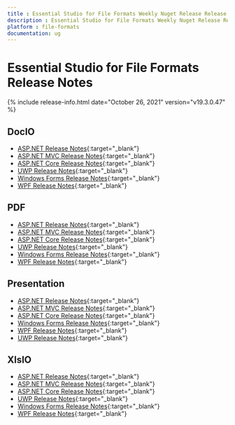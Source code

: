 ```yaml
---
title : Essential Studio for File Formats Weekly Nuget Release Release Notes  
description : Essential Studio for File Formats Weekly Nuget Release Release Notes  
platform : file-formats
documentation: ug
---
```


# Essential Studio for File Formats  Release Notes  

{% include release-info.html date="October 26, 2021" version="v19.3.0.47" %} 

## DocIO

* [ASP.NET Release Notes](/aspnet/release-notes/v19.3.0.47#docio){:target="_blank"}
* [ASP.NET MVC Release Notes](/aspnetmvc/release-notes/v19.3.0.47#docio){:target="_blank"}
* [ASP.NET Core Release Notes](/aspnet-core/release-notes/v19.3.0.47#docio){:target="_blank"}
* [UWP Release Notes](/uwp/release-notes/v19.3.0.47#docio){:target="_blank"}
* [Windows Forms Release Notes](/windowsforms/release-notes/v19.3.0.47#docio){:target="_blank"}
* [WPF Release Notes](/wpf/release-notes/v19.3.0.47#docio){:target="_blank"}


## PDF

* [ASP.NET Release Notes](/aspnet/release-notes/v19.3.0.47#pdf){:target="_blank"}
* [ASP.NET MVC Release Notes](/aspnetmvc/release-notes/v19.3.0.47#pdf){:target="_blank"}
* [ASP.NET Core Release Notes](/aspnet-core/release-notes/v19.3.0.47#pdf){:target="_blank"}
* [UWP Release Notes](/uwp/release-notes/v19.3.0.47#pdf){:target="_blank"}
* [Windows Forms Release Notes](/windowsforms/release-notes/v19.3.0.47#pdf){:target="_blank"}
* [WPF Release Notes](/wpf/release-notes/v19.3.0.47#pdf){:target="_blank"}


## Presentation

* [ASP.NET Release Notes](/aspnet/release-notes/v19.3.0.47#presentation){:target="_blank"}
* [ASP.NET MVC Release Notes](/aspnetmvc/release-notes/v19.3.0.47#presentation){:target="_blank"}
* [ASP.NET Core Release Notes](/aspnet-core/release-notes/v19.3.0.47#presentation){:target="_blank"}
* [Windows Forms Release Notes](/windowsforms/release-notes/v19.3.0.47#presentation){:target="_blank"}
* [WPF Release Notes](/wpf/release-notes/v19.3.0.47#presentation){:target="_blank"}
* [UWP Release Notes](/uwp/release-notes/v19.3.0.47#presentation){:target="_blank"}


## XlsIO

* [ASP.NET Release Notes](/aspnet/release-notes/v19.3.0.47#xlsio){:target="_blank"}
* [ASP.NET MVC Release Notes](/aspnetmvc/release-notes/v19.3.0.47#xlsio){:target="_blank"}
* [ASP.NET Core Release Notes](/aspnet-core/release-notes/v19.3.0.47#xlsio){:target="_blank"}
* [UWP Release Notes](/uwp/release-notes/v19.3.0.47#xlsio){:target="_blank"}
* [Windows Forms Release Notes](/windowsforms/release-notes/v19.3.0.47#xlsio){:target="_blank"}
* [WPF Release Notes](/wpf/release-notes/v19.3.0.47#xlsio){:target="_blank"}